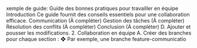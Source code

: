 xemple de guide:
Guide des bonnes pratiques pour travailler en équipe
Introduction
Ce guide fournit des conseils essentiels pour une collaboration
efficace.
Communication
(À compléter)
Gestion des tâches
(À compléter)
Résolution des conflits
(À compléter)
Conclusion
(À compléter)
D. Ajouter et pousser les modifications.
2. Collaboration en équipe
A. Créer des branches pour chaque section :
❖ Par exemple, une branche feature-communicatio
